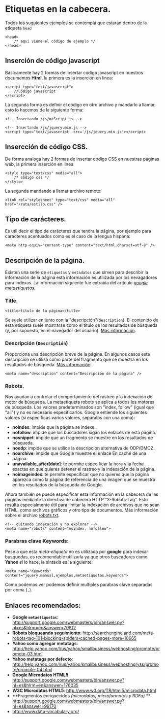 <script  type="text/javascript">
$(function() {
	$("pre").snippet("javascript", {style:'darkness'});
});
</script>

# Etiquetas en la cabecera.

Todos los suguientes ejemplos se contempla que estaran dentro de la etiqueta `head` 

	<head>
		/* aqui viene el código de ejemplo */
	</head>

## Inserción de código javascript

Básicamente hay 2 formas de insertar código javascript en nuestros documentos **Html**, la primera es la inserción en linea:

	<script type="text/javascript">
		//Código javascript
	</script>

La segunda forma es definir el código en otro archivo y mandarlo a llamar, esto lo hacemos de la siguiente forma:

	<!-- Insertando /js/miScript.js -->
   <script type="text/javascript" src="/js/miScript.js"></script>
	<!-- Insertando /js/jquery.min.js -->
	<script type='text/javascript' src='/js/jquery.min.js'></script>

## Insercción de código CSS.

De forma analoga hay 2 formas de insertar código CSS en nuestras páginas web, la primera inserción en linea:

	<style type="text/css" media="all">
		/* código css */
	</style>

La segunda mandando a llamar archivo remoto:

	<link rel="stylesheet" type="text/css" media="all" href="/ruta/estilo.css" />


## Tipo de carácteres.

Es util decir el tipo de carácteres que tendra la página, por ejemplo para carácteres acentuados como es el caso de la lengua hispana:

	<meta http-equiv="content-type" content="text/html;charset=utf-8" />

## Descripción de la página.

Existen una serie de `etiquetas` y `metadatos` que sirven para describir la información de la página esta información es utilizada por los nevagadores para indexas. La información siguiente fue extraida del artículo [_google metaetiquetas_](http://support.google.com/webmasters/bin/answer.py?hl=es&hlrm=en&answer=79812).

### Title.

	<title>título de la página</title>

Se suele utilizar en junto con la "descripción"(`description`). El contenido de esta etiqueta suele mostrarse como el título de los resultados de búsqueda (y, por supuesto, en el navegador del usuario). [Más información](http://support.google.com/webmasters/bin/answer.py?hl=es&answer=35624).

### Descripción (`Descriptión`)

Proporciona una descripción breve de la página. En algunos casos esta descripción se utiliza como parte del fragmento que se muestra en los resultados de búsqueda. [Más información](http://support.google.com/webmasters/bin/answer.py?hl=es&answer=35624).

	<meta name="description" content="Descripción de la página" />

### Robots.

Nos ayudan a controlar el comportamiento del rastreo y la indexación del motor de búsqueda. La metaetiqueta robots se aplica a todos los motores de búsqueda. Los valores predeterminados son "index, follow" (igual que "all") y no es necesario especificarlos. Google entiende los siguientes valores (si especificas varios valores, sepáralos con una coma):

 - **noindex**: impide que la página se indexe.
 - **nofollow**: impide que los buscadores sigan los enlaces de esta página.
 - **nosnippet**: impide que un fragmento se muestre en los resultados de búsqueda.
 - **noodp**: impide que se utilice la descripción alternativa de ODP/DMOZ.
 - **noarchive**: impide que Google muestre el enlace En caché de una página.
 - **unavailable\_after[date]**: te permite especificar la hora y la fecha exactas en que quieres detener el rastreo y la indexación de la página.
 - **noimageindex**: te permite especificar que no quieres que la página aparezca como la página de referencia de una imagen que se muestra en los resultados de la búsqueda de Google.

Ahora también se puede especificar esta información en la cabecera de las páginas mediante la directiva de cabecera HTTP "X-Robots-Tag". Esto resulta especialmente útil para limitar la indexación de archivos que no sean HTML, como archivos gráficos y otro tipo de documentos. Más información sobre el archivo [robots.txt](https://developers.google.com/webmasters/control-crawl-index/docs/robots_meta_tag).

	<!-- quitando indexación y no explorar -->
	<meta name="robots" content="noindex, nofollow">


### Parabras clave **Keywords**:

Pese a que esta _meta-etiqueta_ no es utilizada por **google** para indexar busquedas, es recomendable utilizarla ya que otros buscadores como **Yahoo** si lo hace, la sintaxis es la siguiente:

	<meta name="Keywords" content="jquery,manual,ejemplos,metaetiquetas,keywords"> 


Como podemos ver podemos definir multiples parabras clave separadas por coma (`,`).


## Enlaces recomendados:

 - **Google `metaetiquetas`**: <http://support.google.com/webmasters/bin/answer.py?hl=es&hlrm=en&answer=79812>
 - **Robots bloqueando seguimiento**: <http://searchengineland.com/meta-robots-tag-101-blocking-spiders-cached-pages-more-10665>
 - **Yahoo como agregar metatags**: <http://help.yahoo.com/l/us/yahoo/smallbusiness/webhosting/promote/promote-03.html>
 - **Yahoo metatags por defecto**: <http://help.yahoo.com/l/us/yahoo/smallbusiness/webhosting/yss/promote/promote-04.html>
 - **Google Microdatos HTML5**: <http://support.google.com/webmasters/bin/answer.py?hl=es&hlrm=en&answer=176035>
 - **W3C Microdatos HTML5**: <http://www.w3.org/TR/html5/microdata.html>
 - **Fragmentos enriquecidos _(microdatos, microformatos y RDFa)_
**: <http://support.google.com/webmasters/bin/answer.py?hl=es&answer=99170>
 - <http://www.data-vocabulary.org/>

